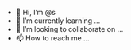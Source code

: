 - 👋 Hi, I’m @s
- 🌱 I’m currently learning ...
- 💞️ I’m looking to collaborate on ...
- 📫 How to reach me ...

<!---
sumushetty/sumushetty is a ✨ special ✨ repository because its `README.md` (this file) appears on your GitHub profile.
You can click the Preview link to take a look at your changes.
--->
